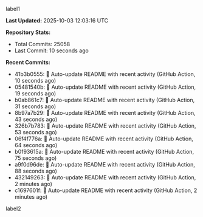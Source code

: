 
label1 
<!-- ACTIVITY_START -->
**Last Updated:** 2025-10-03 12:03:16 UTC

**Repository Stats:**
- Total Commits: 25058
- Last Commit: 10 seconds ago

**Recent Commits:**
- 41b3b0555: 🤖 Auto-update README with recent activity (GitHub Action, 10 seconds ago)
- 05481540b: 🤖 Auto-update README with recent activity (GitHub Action, 19 seconds ago)
- b0ab861c7: 🤖 Auto-update README with recent activity (GitHub Action, 31 seconds ago)
- 8b97a7b29: 🤖 Auto-update README with recent activity (GitHub Action, 43 seconds ago)
- 326b7b783: 🤖 Auto-update README with recent activity (GitHub Action, 53 seconds ago)
- 06f4f776a: 🤖 Auto-update README with recent activity (GitHub Action, 64 seconds ago)
- b0f93615a: 🤖 Auto-update README with recent activity (GitHub Action, 75 seconds ago)
- a9f0d96de: 🤖 Auto-update README with recent activity (GitHub Action, 88 seconds ago)
- 432149263: 🤖 Auto-update README with recent activity (GitHub Action, 2 minutes ago)
- c1697601f: 🤖 Auto-update README with recent activity (GitHub Action, 2 minutes ago)
<!-- ACTIVITY_END -->

label2
